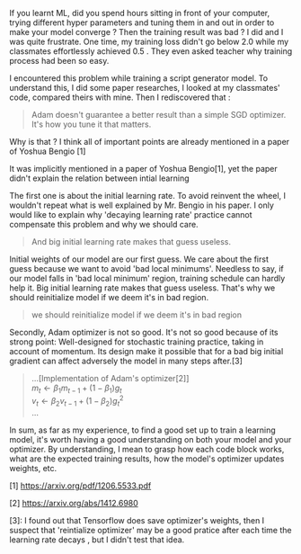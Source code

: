 

If you learnt ML, did you spend hours sitting in front of your computer, trying different hyper parameters and tuning them in and out in order to make your model converge ? Then the training result was bad ? I did and I was quite frustrate.
One time, my training loss didn't go below 2.0 while my classmates effortlessly achieved 0.5 . They even asked teacher why training process had been so easy.

I encountered this problem while training a script generator model. To understand this, I did some paper researches, I looked at my classmates' code, compared theirs with mine. Then I rediscovered that :

> Adam doesn't guarantee a better result than a simple SGD optimizer. It's how you tune it that matters.

Why is that ? I think all of important points are already mentioned in a paper of Yoshua Bengio [1]

It was implicitly mentioned in a paper of Yoshua Bengio[1], yet the paper didn't explain the relation between intial learning

The first one is about the initial learning rate. To avoid reinvent the wheel, I wouldn't repeat what is well explained by Mr. Bengio in his paper. I only would like to explain why 'decaying learning rate' practice cannot compensate this problem and why we should care.

> And big initial learning rate makes that guess useless.

Initial weights of our model are our first guess. We care about the first guess because we want to avoid 'bad local minimums'. Needless to say, if our model falls in 'bad local minimum' region, training schedule can hardly help it. Big initial learning rate makes that guess useless. That's why we should reinitialize model if we deem it's in bad region.

> we should reinitialize model if we deem it's in bad region

Secondly, Adam optimizer is not so good.  It's not so good because of its strong point: Well-designed for stochastic training practice, taking in account of momentum. Its design make it possible that for a bad big initial gradient can affect adversely the model in many steps after.[3]


>...[Implementation of Adam's optimizer[2]]<br/>
>$m_t \leftarrow \beta_1 m_{t-1} +(1-\beta_1) g_t$ <br/>
> $v_t \leftarrow \beta_2 v_{t-1}  +(1- \beta_2)g_t^2$ <br/>
> ...

In sum, as far as my experience, to find a good set up to train a learning model, it's worth having a good understanding on both your model and your optimizer. By understanding, I mean to grasp how each code block works, what are the expected training results, how the model's optimizer updates weights, etc.


[1] https://arxiv.org/pdf/1206.5533.pdf

[2] https://arxiv.org/abs/1412.6980

[3]: I found out that Tensorflow does save optimizer's weights, then I suspect that 'reintialize optimizer' may be a good pratice after each time the learning rate decays , but I didn't test that idea.
